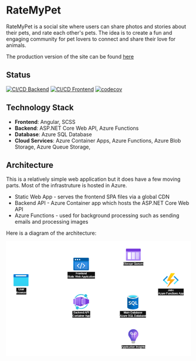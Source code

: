 # RateMyPet

RateMyPet is a social site where users can share photos and stories about their pets, and rate each other's pets. The idea is to create a fun and engaging community for pet lovers to connect and share their love for animals.

The production version of the site can be found [here](https://ratemy.pet)

## Status
[![CI/CD Backend](https://github.com/frasermclean/ratemypet/actions/workflows/cicd-backend.yml/badge.svg)](https://github.com/frasermclean/ratemypet/actions/workflows/cicd-backend.yml)
[![CI/CD Frontend](https://github.com/frasermclean/ratemypet/actions/workflows/cicd-frontend.yml/badge.svg)](https://github.com/frasermclean/ratemypet/actions/workflows/cicd-frontend.yml)
[![codecov](https://codecov.io/github/frasermclean/ratemypet/graph/badge.svg?token=YADUH3HUHK)](https://codecov.io/github/frasermclean/ratemypet)

## Technology Stack

- **Frontend**: Angular, SCSS
- **Backend**: ASP.NET Core Web API, Azure Functions
- **Database**: Azure SQL Database
- **Cloud Services**: Azure Container Apps, Azure Functions, Azure Blob Storage, Azure Queue Storage, 

## Architecture

This is a relatively simple web application but it does have a few moving parts. Most of the infrastruture is hosted in Azure. 

- Static Web App - serves the frontend SPA files via a global CDN
- Backend API - Azure Container app which hosts the ASP.NET Core Web API
- Azure Functions - used for background processing such as sending emails and processing images

Here is a diagram of the architecture:

![Architecture](docs/architecture.png)
